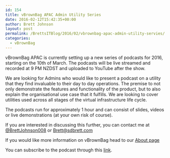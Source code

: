 ```yaml
---
id: 154
title: vBrownBag APAC Admin Utility Series
date: 2016-02-12T15:42:35+00:00
author: Brett Johnson
layout: post
permalink: /BrettsITBlog/2016/02/vbrownbag-apac-admin-utility-servies/
categories:
  - vBrownBag
---
```

vBrownBag APAC is currently setting up a new series of podcasts for 2016, starting on the 10th of March. The podcasts will be live streamed and recorded at 9 PM NZDST and uploaded to YouTube after the show.

We are looking for Admins who would like to present a podcast on a utility that they find invaluable to their day to day operations. The premise to not only demonstrate the features and functionality of the product, but to also explain the organisational use case that it fulfills. We are looking to cover utilities used across all stages of the virtual infrastructure life cycle.

The podcasts run for approximately 1 hour and can consist of slides, videos or live demonstrations (at your own risk of course).

If you are interested in discussing this further, you can contact me at <a href="https://twitter.com/BrettJohnson008" target="_blank">@BrettJohnson008</a> or Brett@sdbrett.com

If you would like more information on vBrownBag head to our <a href="http://professionalvmware.com/brownbags/what-is-vbrownbag/" target="_blank">About page</a>

You can subscribe to the podcast through this <a href="https://attendee.gotowebinar.com/register/3823028688718766593" target="_blank">link</a>.

&nbsp;